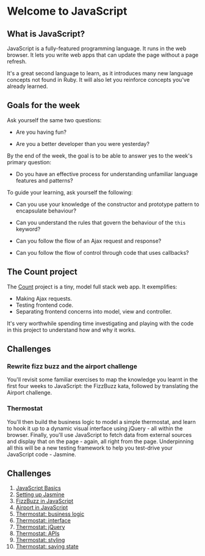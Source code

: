 # Welcome to JavaScript

## What is JavaScript?

JavaScript is a fully-featured programming language.  It runs in the web browser.  It lets you write web apps that can update the page without a page refresh.

It's a great second language to learn, as it introduces many new language concepts not found in Ruby. It will also let you reinforce concepts you've already learned.

## Goals for the week

Ask yourself the same two questions:

* Are you having fun?

* Are you a better developer than you were yesterday?

By the end of the week, the goal is to be able to answer yes to the week's primary question:

* Do you have an effective process for understanding unfamiliar language features and patterns?

To guide your learning, ask yourself the following:

* Can you use your knowledge of the constructor and prototype pattern to encapsulate behaviour?

* Can you understand the rules that govern the behaviour of the `this` keyword?

* Can you follow the flow of an Ajax request and response?

* Can you follow the flow of control through code that uses callbacks?

## The Count project

The [Count](https://github.com/maryrosecook/count) project is a tiny, model full stack web app.  It exemplifies:

* Making Ajax requests.
* Testing frontend code.
* Separating frontend concerns into model, view and controller.

It's very worthwhile spending time investigating and playing with the code in this project to understand how and why it works.

## Challenges

### Rewrite fizz buzz and the airport challenge

You'll revisit some familiar exercises to map the knowledge you learnt in the first four weeks to JavaScript: the FizzBuzz kata, followed by translating the Airport challenge.

### Thermostat

You'll then build the business logic to model a simple thermostat, and learn to hook it up to a dynamic visual interface using jQuery - all within the browser. Finally, you'll use JavaScript to fetch data from external sources and display that on the page - again, all right from the page. Underpinning all this will be a new testing framework to help you test-drive your JavaScript code - Jasmine.

## Challenges

1. [JavaScript Basics](1_javascript_basics.md)
2. [Setting up Jasmine](2_setting_up_jasmine.md)
3. [FizzBuzz in JavaScript](3_fizzbuzz_in_javascript.md)
4. [Airport in JavaScript](4_airport_challenge_js.md)
5. [Thermostat: business logic](5_thermostat_logic.md)
6. [Thermostat: interface](6_interface.md)
7. [Thermostat: jQuery](7_jquery.md)
8. [Thermostat: APIs](8_apis.md)
9. [Thermostat: styling](9_styling.md)
10. [Thermostat: saving state](10_saving_state.md)
